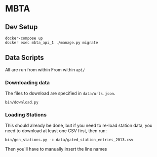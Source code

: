# MBTA

## Dev Setup

```
docker-compose up
docker exec mbta_api_1 ./manage.py migrate
```

## Data Scripts

All are run from within From within `api/`

### Downloading data

The files to download are specified in `data/urls.json`.

```
bin/download.py
```

### Loading Stations

This should already be done, but if you need to re-load station data, you need to download at least one CSV first, then run:

```
bin/gen_stations.py -c data/gated_station_entries_2013.csv
```

Then you'll have to manually insert the line names
